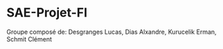 # SAE-Projet-FI

Groupe composé de: Desgranges Lucas, Dias Alxandre, Kurucelik Erman, Schmit Clément

